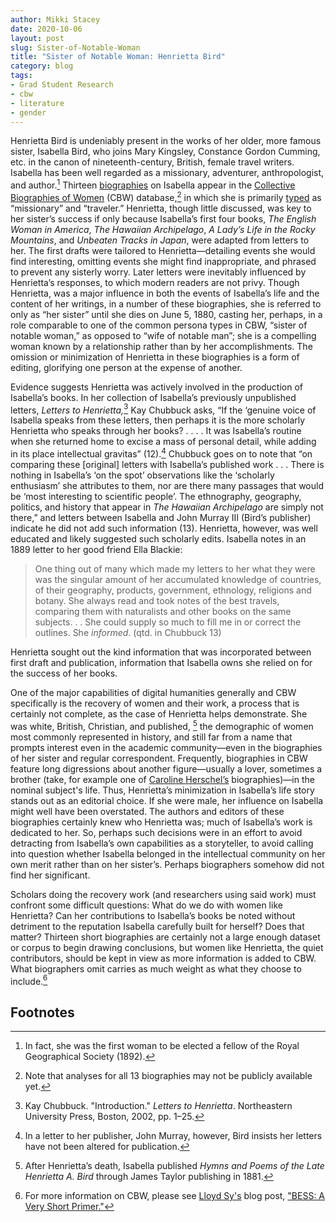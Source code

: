 ```yaml
---
author: Mikki Stacey
date: 2020-10-06
layout: post
slug: Sister-of-Notable-Woman
title: "Sister of Notable Woman: Henrietta Bird"
category: blog
tags:
- Grad Student Research
- cbw
- literature
- gender
---
```


Henrietta Bird is undeniably present in the works of her older, more famous sister, Isabella Bird, who joins Mary Kingsley, Constance Gordon Cumming, etc. in the canon of nineteenth-century, British, female travel writers. Isabella has been well regarded as a missionary, adventurer, anthropologist, and author.[^1] Thirteen [biographies](http://cbw.iath.virginia.edu/narratives.php) on Isabella appear in the [Collective Biographies of Women](http://cbw.iath.virginia.edu/index.php) (CBW) database,[^2] in which she is primarily [typed](http://cbw.iath.virginia.edu/typologies/) as “missionary” and “traveler.” Henrietta, though little discussed, was key to her sister’s success if only because Isabella’s first four books, *The English Woman in America*, *The Hawaiian Archipelago*, *A Lady’s Life in the Rocky Mountains*, and *Unbeaten Tracks in Japan*, were adapted from letters to her. The first drafts were tailored to Henrietta—detailing events she would find interesting, omitting events she might find inappropriate, and phrased to prevent any sisterly worry. Later letters were inevitably influenced by Henrietta’s responses, to which modern readers are not privy. Though Henrietta, was a major influence in both the events of Isabella’s life and the content of her writings, in a number of these biographies, she is referred to only as “her sister” until she dies on June 5, 1880, casting her, perhaps, in a role comparable to one of the common persona types in CBW, “sister of notable woman,” as opposed to “wife of notable man”; she is a compelling woman known by a relationship rather than by her accomplishments. The omission or minimization of Henrietta in these biographies is a form of editing, glorifying one person at the expense of another.

Evidence suggests Henrietta was actively involved in the production of Isabella’s books. In her collection of Isabella’s previously unpublished letters, *Letters to Henrietta,*[^3] Kay Chubbuck asks, “If the ‘genuine voice of Isabella speaks from these letters, then perhaps it is the more scholarly Henrietta who speaks through her books? . . . . It was Isabella’s routine when she returned home to excise a mass of personal detail, while adding in its place intellectual gravitas” (12).[^4]  Chubbuck goes on to note that “on comparing these [original] letters with Isabella’s published work . . . There is nothing in Isabella’s ‘on the spot’ observations like the ‘scholarly enthusiasm’ she attributes to them, nor are there many passages that would be ‘most interesting to scientific people’. The ethnography, geography, politics, and history that appear in *The Hawaiian Archipelago* are simply not there,” and letters between Isabella and John Murray Ⅲ (Bird’s publisher) indicate he did not add such information (13). Henrietta, however, was well educated and likely suggested such scholarly edits. Isabella notes in an 1889  letter to her good friend Ella Blackie:
>One thing out of many which made my letters to her what they were was the singular amount of her accumulated knowledge of countries, of their geography, products, government, ethnology, religions and botany. She always read and took notes of the best travels, comparing them with naturalists and other books on the same subjects. . . She could supply so much to fill me in or correct the outlines. She *informed*. (qtd. in Chubbuck 13)

Henrietta sought out the kind information that was incorporated between first draft and publication, information that Isabella owns she relied on for the success of her books.

One of the major capabilities of digital humanities generally and CBW specifically is the recovery of women and their work, a process that is certainly not complete, as the case of Henrietta helps demonstrate. She was white, British, Christian, and published, [^5] the demographic of women most commonly represented in history, and still far from a name that prompts interest even in the academic community—even in the biographies of her sister and regular correspondent. Frequently, biographies in CBW feature long digressions about another figure—usually a lover, sometimes a brother (take, for example one of [Caroline Herschel’s](http://cbw.iath.virginia.edu/exist/cbw/dual/a664/bio04) biographies)—in the nominal subject's life. Thus, Henrietta’s minimization in Isabella’s life story stands out as an editorial choice. If she were male, her influence on Isabella might well have been overstated. The authors and editors of these biographies certainly knew who Henrietta was; much of Isabella’s work is dedicated to her. So, perhaps such decisions were in an effort to avoid detracting from Isabella’s own capabilities as a storyteller, to avoid calling into question whether Isabella belonged in the intellectual community on her own merit rather than on her sister’s. Perhaps biographers somehow did not find her significant.

Scholars doing the recovery work (and researchers using said work) must confront some difficult questions: What do we do with women like Henrietta? Can her contributions to Isabella’s books be noted without detriment to the reputation Isabella carefully built for herself? Does that matter? Thirteen short biographies are certainly not a large enough dataset or corpus to begin drawing conclusions, but women like Henrietta, the quiet contributors, should be kept in view as more information is added to CBW. What biographers omit carries as much weight as what they choose to include.[^6]

Footnotes
---------
[^1]: In fact, she was the first woman to be elected a fellow of the Royal Geographical Society (1892).
[^2]: Note that analyses for all 13 biographies may not be publicly available yet.
[^3]: Kay Chubbuck. "Introduction." *Letters to Henrietta*. Northeastern University Press, Boston, 2002, pp. 1–25.
[^4]: In a letter to her publisher, John Murray, however, Bird insists her letters have not been altered for publication.
[^5]: After Henrietta’s death, Isabella published *Hymns and Poems of the Late Henrietta A. Bird* through James Taylor publishing in 1881.
[^6]: For more information on CBW, please see [Lloyd Sy's](https://dh.virginia.edu/people/mr-lloyd-kevin-sy) blog post, ["BESS: A Very Short Primer."](https://scholarslab.lib.virginia.edu/blog/bess-primer/)
